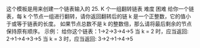这个模板是用来创建一个链表输入的
25. K 个一组翻转链表
难度
困难
给你一个链表，每 k 个节点一组进行翻转，请你返回翻转后的链
k 是一个正整数，它的值小于或等于链表的长度。
如果节点总数不是 k 的整数倍，那么请将最后剩余的节点保持原有顺序。
 示例：
给你这个链表：1->2->3->4->5
当 k = 2 时，应当返回: 2->1->4->3->5
当 k = 3 时，应当返回: 3->2->1->4->5
